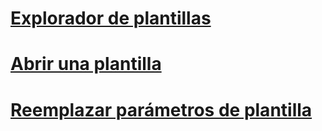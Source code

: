 # [Explorador de plantillas](template-explorer.md)
# [Abrir una plantilla](open-a-template.md)
# [Reemplazar parámetros de plantilla](replace-template-parameters.md)
